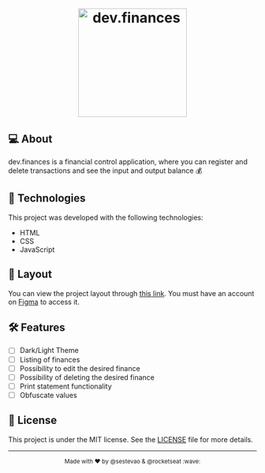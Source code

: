 <h1 align="center">
  <img alt="dev.finances" title="dev.finances" src=".assets/logo.svg" width="220px" />
</h1>

## 💻 About

dev.finances is a financial control application, where you can register and delete transactions and see the input and output balance 💰

## 🧪 Technologies

This project was developed with the following technologies:

- HTML
- CSS
- JavaScript

## 🔖 Layout

You can view the project layout through [this link](https://www.figma.com/file/7Vu9DzUaCZIV4nibzkjgB4/dev.finance%24-Marathon-Discover). You must have an account on [Figma](https://figma.com) to access it.

## 🛠️ Features

- [ ] Dark/Light Theme
- [ ] Listing of finances
- [ ] Possibility to edit the desired finance
- [ ] Possibility of deleting the desired finance
- [ ] Print statement functionality
- [ ] Obfuscate values

## 📝 License

This project is under the MIT license. See the [LICENSE](LICENSE.md) file for more details.

---

<p align="center"><sub>Made with ♥ by @sestevao & @rocketseat :wave:</sub></p>
